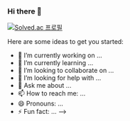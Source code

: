 ### Hi there 👋

[![Solved.ac
프로필](http://mazassumnida.wtf/api/v2/generate_badge?boj=dbrua1222)](https://solved.ac/dbrua1222)

Here are some ideas to get you started:

- 🔭 I’m currently working on ...
- 🌱 I’m currently learning ...
- 👯 I’m looking to collaborate on ...
- 🤔 I’m looking for help with ...
- 💬 Ask me about ...
- 📫 How to reach me: ...
- 😄 Pronouns: ...
- ⚡ Fun fact: ...
-->
